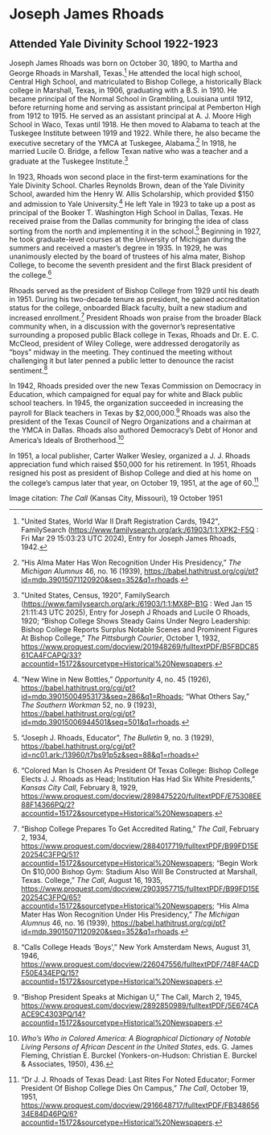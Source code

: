 # Joseph James Rhoads
## Attended Yale Divinity School 1922-1923

Joseph James Rhoads was born on October 30, 1890, to Martha and George Rhoads in Marshall, Texas.[^1] He attended the local high school, Central High School, and matriculated to Bishop College, a historically Black college in Marshall, Texas, in 1906, graduating with a B.S. in 1910. He became principal of the Normal School in Grambling, Louisiana until 1912, before returning home and serving as assistant principal at Pemberton High from 1912 to 1915. He served as an assistant principal at A. J. Moore High School in Waco, Texas until 1918. He then moved to Alabama to teach at the Tuskegee Institute between 1919 and 1922. While there, he also became the executive secretary of the YMCA at Tuskegee, Alabama.[^2] In 1918, he married Lucile O. Bridge, a fellow Texan native who was a teacher and a graduate at the Tuskegee Institute.[^3] 

In 1923, Rhoads won second place in the first-term examinations for the Yale Divinity School. Charles Reynolds Brown, dean of the Yale Divinity School, awarded him the Henry W. Allis Scholarship, which provided $150 and admission to Yale University.[^4] He left Yale in 1923 to take up a post as principal of the Booker T. Washington High School in Dallas, Texas. He received praise from the Dallas community for bringing the idea of class sorting from the north and implementing it in the school.[^5]  Beginning in 1927, he took graduate-level courses at the University of Michigan during the summers and received a master’s degree in 1935. In 1929, he was unanimously elected by the board of trustees of his alma mater, Bishop College, to become the seventh president and the first Black president of the college.[^6] 

Rhoads served as the president of Bishop College from 1929 until his death in 1951. During his two-decade tenure as president, he gained accreditation status for the college, onboarded Black faculty, built a new stadium and increased enrollment.[^7] President Rhoads won praise from the broader Black community when, in a discussion with the governor’s representative surrounding a proposed public Black college in Texas, Rhoads and Dr. E. C. McCleod, president of Wiley College, were addressed derogatorily as “boys” midway in the meeting. They continued the meeting without challenging it but later penned a public letter to denounce the racist sentiment.[^8]   

In 1942, Rhoads presided over the new Texas Commission on Democracy in Education, which campaigned for equal pay for white and Black public school teachers. In 1945, the organization succeeded in increasing the payroll for Black teachers in Texas by $2,000,000.[^9] Rhoads was also the president of the Texas Council of Negro Organizations and a chairman at the YMCA in Dallas. Rhoads also authored Democracy’s Debt of Honor and America’s Ideals of Brotherhood.[^10]   

In 1951, a local publisher, Carter Walker Wesley, organized a J. J. Rhoads appreciation fund which raised $50,000 for his retirement. In 1951, Rhoads resigned his post as president of Bishop College and died at his home on the college’s campus later that year, on October 19, 1951, at the age of 60.[^11] 

  
[^1]: "United States, World War II Draft Registration Cards, 1942", FamilySearch (https://www.familysearch.org/ark:/61903/1:1:XPK2-F5Q : Fri Mar 29 15:03:23 UTC 2024), Entry for Joseph James Rhoads, 1942. 

[^2]: “His Alma Mater Has Won Recognition Under His Presidency,” *The Michigan Alumnus* 46, no. 16 (1939), https://babel.hathitrust.org/cgi/pt?id=mdp.39015071120920&seq=352&q1=rhoads.  

[^3]: "United States, Census, 1920", FamilySearch (https://www.familysearch.org/ark:/61903/1:1:MX8P-B1G : Wed Jan 15 21:11:43 UTC 2025), Entry for Joseph J Rhoads and Lucile O Rhoads, 1920; “Bishop College Shows Steady Gains Under Negro Leadership: Bishop College Reports Surplus Notable Scenes and Prominent Figures At Bishop College,” *The Pittsburgh Courier*, October 1, 1932, https://www.proquest.com/docview/201948269/fulltextPDF/B5FBDC8561CA4FCAPQ/33?accountid=15172&sourcetype=Historical%20Newspapers.  

[^4]: “New Wine in New Bottles,” *Opportunity* 4, no. 45 (1926), https://babel.hathitrust.org/cgi/pt?id=mdp.39015004953173&seq=286&q1=Rhoads; “What Others Say,” *The Southern Workman* 52, no. 9 (1923), https://babel.hathitrust.org/cgi/pt?id=mdp.39015006944501&seq=501&q1=rhoads.  

[^5]: “Joseph J. Rhoads, Educator”, *The Bulletin* 9, no. 3 (1929), https://babel.hathitrust.org/cgi/pt?id=nc01.ark:/13960/t7bs91p5z&seq=88&q1=rhoads  

[^6]: “Colored Man Is Chosen As President Of Texas College: Bishop College Elects J. J. Rhoads as Head; Institution Has Had Six White Presidents,” *Kansas City Call*, February 8, 1929, https://www.proquest.com/docview/2898475220/fulltextPDF/E75308EE88F14366PQ/2?accountid=15172&sourcetype=Historical%20Newspapers.  

[^7]: “Bishop College Prepares To Get Accredited Rating,” *The Call*, February 2, 1934, https://www.proquest.com/docview/2884017719/fulltextPDF/B99FD15E20254C3FPQ/51?accountid=15172&sourcetype=Historical%20Newspapers; “Begin Work On $10,000 Bishop Gym: Stadium Also Will Be Constructed at Marshall, Texas. College,” *The Call*, August 16, 1935, https://www.proquest.com/docview/2903957715/fulltextPDF/B99FD15E20254C3FPQ/65?accountid=15172&sourcetype=Historical%20Newspapers; “His Alma Mater Has Won Recognition Under His Presidency,” *The Michigan Alumnus* 46, no. 16 (1939), https://babel.hathitrust.org/cgi/pt?id=mdp.39015071120920&seq=352&q1=rhoads.    

[^8]: “Calls College Heads ‘Boys’,” New York Amsterdam News, August 31, 1946, https://www.proquest.com/docview/226047556/fulltextPDF/748F4ACDF50E434EPQ/15?accountid=15172&sourcetype=Historical%20Newspapers.  

[^9]: “Bishop President Speaks at Michigan U,” The Call, March 2, 1945, https://www.proquest.com/docview/2892850989/fulltextPDF/5E674CAACE9C4303PQ/14?accountid=15172&sourcetype=Historical%20Newspapers.  

[^10]: *Who’s Who in Colored America: A Biographical Dictionary of Notable Living Persons of African Descent in the United States*, eds. G. James Fleming, Christian E. Burckel (Yonkers-on-Hudson: Christian E. Burckel & Associates, 1950), 436. 

[^11]: “Dr J. J. Rhoads of Texas Dead: Last Rites For Noted Educator; Former President Of Bishop College Dies On Campus,” *The Call*, October 19, 1951, https://www.proquest.com/docview/2916648717/fulltextPDF/FB34865634E84D46PQ/6?accountid=15172&sourcetype=Historical%20Newspapers. 

Image citation: *The Call* (Kansas City, Missouri), 19 October 1951
